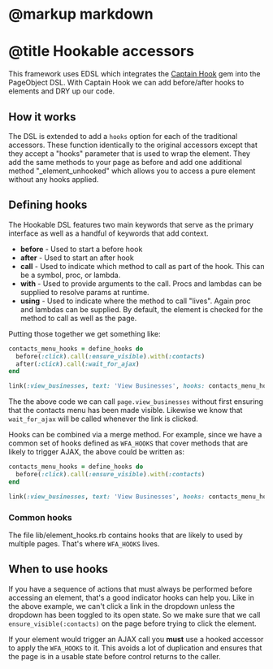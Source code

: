 # @markup markdown
# @title Hookable accessors

This framework uses EDSL which integrates the [Captain Hook](https://github.com/Donavan/cpt_hook) gem into the PageObject DSL.  With Captain Hook we can add before/after hooks to elements and DRY up our code. 

## How it works

The DSL is extended to add a `hooks` option for each of the traditional accessors.  These function identically to the original accessors except that they accept a "hooks" parameter that is used to wrap the element.  They add the same methods to your page as before and add one additional method "\_element\_unhooked" which allows you to access a pure element without any hooks applied.

## Defining hooks

The Hookable DSL features two main keywords that serve as the primary interface as well as a handful of keywords that add context.

* **before** - Used to start a before hook
* **after** - Used to start an after hook
* **call** - Used to indicate which method to call as part of the hook.  This can be a symbol, proc, or lambda.
* **with** - Used to provide arguments to the call.  Procs and lambdas can be supplied to resolve params at runtime.
* **using** - Used to indicate where the method to call "lives".  Again proc and lambdas can be supplied.  By default, the element is checked for the method to call as well as the page.

Putting those together we get something like:

```ruby
contacts_menu_hooks = define_hooks do
  before(:click).call(:ensure_visible).with(:contacts)
  after(:click).call(:wait_for_ajax)
end

link(:view_businesses, text: 'View Businesses', hooks: contacts_menu_hooks)
```

The the above code we can call `page.view_businesses` without first ensuring that the contacts menu has been made visible.  Likewise we know that `wait_for_ajax` will be called whenever the link is clicked.

Hooks can be combined via a merge method.  For example, since we have a common set of hooks defined as `WFA_HOOKS` that cover methods that are likely to trigger AJAX, the above could be written as:

```ruby
contacts_menu_hooks = define_hooks do
  before(:click).call(:ensure_visible).with(:contacts)
end

link(:view_businesses, text: 'View Businesses', hooks: contacts_menu_hooks.merge(WFA_HOOKS)
```

### Common hooks

The file lib/element_hooks.rb contains hooks that are likely to used by multiple pages.  That's where `WFA_HOOKS` lives.

## When to use hooks
If you have a sequence of actions that must always be performed before accessing an element, that's a good indicator hooks can help you.  Like in the above example, we can't click a link in the dropdown unless the dropdown has been toggled to its open state.  So we make sure that we call `ensure_visible(:contacts)` on the page before trying to click the element.

If your element would trigger an AJAX call you **must** use a hooked accessor to apply the `WFA_HOOKS` to it.  This avoids a lot of duplication and ensures that the page is in a usable state before control returns to the caller.




